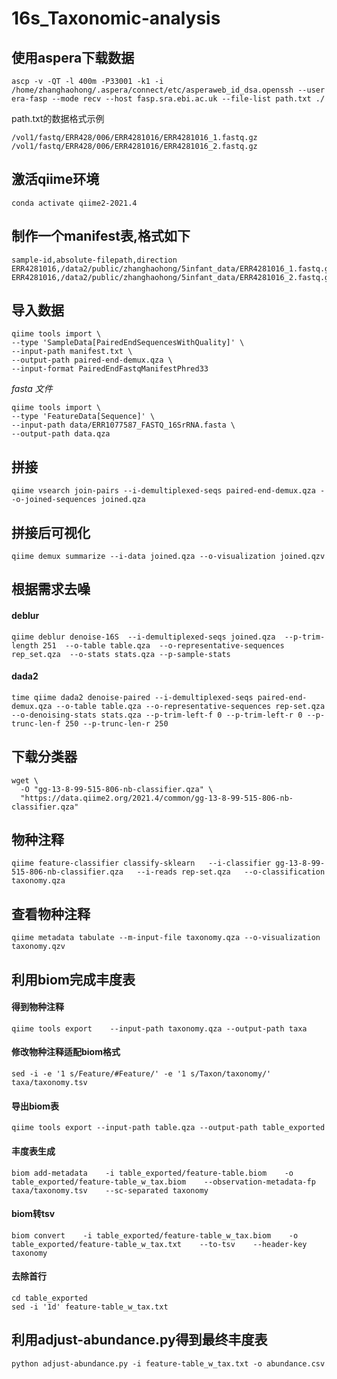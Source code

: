 # 16s_Taxonomic-analysis
## 使用aspera下载数据
```
ascp -v -QT -l 400m -P33001 -k1 -i /home/zhanghaohong/.aspera/connect/etc/asperaweb_id_dsa.openssh --user era-fasp --mode recv --host fasp.sra.ebi.ac.uk --file-list path.txt ./
```
path.txt的数据格式示例
```
/vol1/fastq/ERR428/006/ERR4281016/ERR4281016_1.fastq.gz
/vol1/fastq/ERR428/006/ERR4281016/ERR4281016_2.fastq.gz
```
## 激活qiime环境
```
conda activate qiime2-2021.4
```
## 制作一个manifest表,格式如下
```
sample-id,absolute-filepath,direction
ERR4281016,/data2/public/zhanghaohong/5infant_data/ERR4281016_1.fastq.gz,forward
ERR4281016,/data2/public/zhanghaohong/5infant_data/ERR4281016_2.fastq.gz,reverse
```
## 导入数据
```
qiime tools import \
--type 'SampleData[PairedEndSequencesWithQuality]' \
--input-path manifest.txt \
--output-path paired-end-demux.qza \
--input-format PairedEndFastqManifestPhred33
```
*fasta 文件*
```
qiime tools import \
--type 'FeatureData[Sequence]' \
--input-path data/ERR1077587_FASTQ_16SrRNA.fasta \                            
--output-path data.qza
```

## 拼接
```
qiime vsearch join-pairs --i-demultiplexed-seqs paired-end-demux.qza --o-joined-sequences joined.qza
```
## 拼接后可视化
```
qiime demux summarize --i-data joined.qza --o-visualization joined.qzv
```
## 根据需求去噪
#### deblur
```
qiime deblur denoise-16S  --i-demultiplexed-seqs joined.qza  --p-trim-length 251  --o-table table.qza  --o-representative-sequences rep_set.qza  --o-stats stats.qza --p-sample-stats
```
#### dada2
```
time qiime dada2 denoise-paired --i-demultiplexed-seqs paired-end-demux.qza --o-table table.qza --o-representative-sequences rep-set.qza --o-denoising-stats stats.qza --p-trim-left-f 0 --p-trim-left-r 0 --p-trunc-len-f 250 --p-trunc-len-r 250
```
## 下载分类器
```
wget \
  -O "gg-13-8-99-515-806-nb-classifier.qza" \
  "https://data.qiime2.org/2021.4/common/gg-13-8-99-515-806-nb-classifier.qza"
```
## 物种注释
```
qiime feature-classifier classify-sklearn   --i-classifier gg-13-8-99-515-806-nb-classifier.qza   --i-reads rep-set.qza   --o-classification taxonomy.qza
```
## 查看物种注释
```
qiime metadata tabulate --m-input-file taxonomy.qza --o-visualization taxonomy.qzv
```
## 利用biom完成丰度表
#### 得到物种注释
```
qiime tools export    --input-path taxonomy.qza --output-path taxa
```
#### 修改物种注释适配biom格式
```
sed -i -e '1 s/Feature/#Feature/' -e '1 s/Taxon/taxonomy/' taxa/taxonomy.tsv
```
#### 导出biom表
```
qiime tools export --input-path table.qza --output-path table_exported
```
#### 丰度表生成
```
biom add-metadata    -i table_exported/feature-table.biom    -o table_exported/feature-table_w_tax.biom    --observation-metadata-fp taxa/taxonomy.tsv    --sc-separated taxonomy
```
#### biom转tsv
```
biom convert    -i table_exported/feature-table_w_tax.biom    -o table_exported/feature-table_w_tax.txt    --to-tsv    --header-key taxonomy
```
#### 去除首行
```
cd table_exported
sed -i '1d' feature-table_w_tax.txt
```
## 利用adjust-abundance.py得到最终丰度表
```
python adjust-abundance.py -i feature-table_w_tax.txt -o abundance.csv
```
